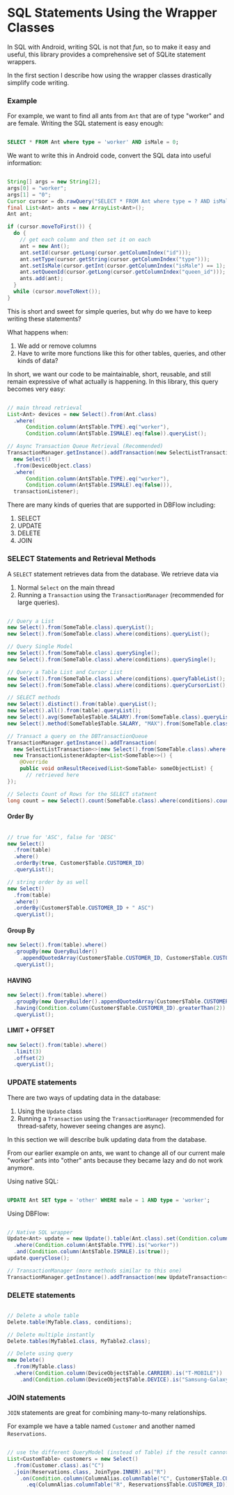 # SQL Statements Using the Wrapper Classes

In SQL with Android, writing SQL is not that _fun_, so to make it easy and useful,  this library provides a comprehensive set of SQLite statement wrappers.

In the first section I describe how using the wrapper classes drastically simplify code writing.

### Example

For example, we want to find all ants from ```Ant``` that are of type "worker" and are female. Writing the SQL statement is easy enough:

```sql

SELECT * FROM Ant where type = 'worker' AND isMale = 0;

```

We want to write this in Android code, convert the SQL data into useful information:

```java

String[] args = new String[2];
args[0] = "worker";
args[1] = "0";
Cursor cursor = db.rawQuery("SELECT * FROM Ant where type = ? AND isMale = ?", args);
final List<Ant> ants = new ArrayList<Ant>();
Ant ant;

if (cursor.moveToFirst()) {
  do {
    // get each column and then set it on each
    ant = new Ant();
    ant.setId(cursor.getLong(cursor.getColumnIndex("id")));
    ant.setType(cursor.getString(cursor.getColumnIndex("type")));
    ant.setIsMale(cursor.getInt(cursor.getColumnIndex("isMale") == 1);
    ant.setQueenId(cursor.getLong(cursor.getColumnIndex("queen_id")));
    ants.add(ant);
  }
  while (cursor.moveToNext());
}

```

This is short and sweet for simple queries, but why do we have to keep writing these statements?

What happens when:
  1. We add or remove columns
  2. Have to write more functions like this for other tables, queries, and other kinds of data?

In short, we want our code to be maintainable, short, reusable, and still remain expressive
of what actually is happening. In this library, this query becomes very easy:

```java

// main thread retrieval
List<Ant> devices = new Select().from(Ant.class)
  .where(
      Condition.column(Ant$Table.TYPE).eq("worker"),
      Condition.column(Ant$Table.ISMALE).eq(false)).queryList();

// Async Transaction Queue Retrieval (Recommended)
TransactionManager.getInstance().addTransaction(new SelectListTransaction<>(
  new Select()
  .from(DeviceObject.class)
  .where(
      Condition.column(Ant$Table.TYPE).eq("worker"),
      Condition.column(Ant$Table.ISMALE).eq(false))),
  transactionListener);

```

There are many kinds of queries that are supported in DBFlow including:
  1. SELECT
  2. UPDATE
  3. DELETE
  4. JOIN

### SELECT Statements and Retrieval Methods

A `SELECT` statement retrieves data from the database. We retrieve data via
  1. Normal `Select` on the main thread
  2. Running a `Transaction` using the `TransactionManager` (recommended for large
  queries).

```java

// Query a List
new Select().from(SomeTable.class).queryList();
new Select().from(SomeTable.class).where(conditions).queryList();

// Query Single Model
new Select().from(SomeTable.class).querySingle();
new Select().from(SomeTable.class).where(conditions).querySingle();

// Query a Table List and Cursor List
new Select().from(SomeTable.class).where(conditions).queryTableList();
new Select().from(SomeTable.class).where(conditions).queryCursorList();

// SELECT methods
new Select().distinct().from(table).queryList();
new Select().all().from(table).queryList();
new Select().avg(SomeTable$Table.SALARY).from(SomeTable.class).queryList();
new Select().method(SomeTable$Table.SALARY, "MAX").from(SomeTable.class).queryList();

// Transact a query on the DBTransactionQueue
TransactionManager.getInstance().addTransaction(
  new SelectListTransaction<>(new Select().from(SomeTable.class).where(conditions),
  new TransactionListenerAdapter<List<SomeTable>>() {
    @Override
    public void onResultReceived(List<SomeTable> someObjectList) {
      // retrieved here
});

// Selects Count of Rows for the SELECT statment
long count = new Select().count(SomeTable.class).where(conditions).count();


```

#### Order By

```java

// true for 'ASC', false for 'DESC'
new Select()
  .from(table)
  .where()
  .orderBy(true, Customer$Table.CUSTOMER_ID)
  .queryList();

// string order by as well
new Select()
  .from(table)
  .where()
  .orderBy(Customer$Table.CUSTOMER_ID + " ASC")
  .queryList();


```

#### Group By

```java
new Select().from(table).where()
  .groupBy(new QueryBuilder()
    .appendQuotedArray(Customer$Table.CUSTOMER_ID, Customer$Table.CUSTOMER_NAME))
  .queryList();
```

#### HAVING

```java
new Select().from(table).where()
  .groupBy(new QueryBuilder().appendQuotedArray(Customer$Table.CUSTOMER_ID, Customer$Table.CUSTOMER_NAME))
  .having(Condition.column(Customer$Table.CUSTOMER_ID).greaterThan(2))
  .queryList();
```

#### LIMIT + OFFSET

```java
new Select().from(table).where()
  .limit(3)
  .offset(2)
  .queryList();
```

### UPDATE statements

There are two ways of updating data in the database:
  1. Using the ```Update``` class
  2. Running a `Transaction` using the `TransactionManager` (recommended for thread-safety,
  however seeing changes are async).

In this section we will describe bulk updating data from the database.

From our earlier example on ants, we want to change all of our current male "worker" ants
into "other" ants because they became lazy and do not work anymore.

Using native SQL:

```sql

UPDATE Ant SET type = 'other' WHERE male = 1 AND type = 'worker';

```

Using DBFlow:

```java

// Native SQL wrapper
Update<Ant> update = new Update().table(Ant.class).set(Condition.column(Ant$Table.TYPE).eq("other"))
  .where(Condition.column(Ant$Table.TYPE).is("worker"))
  .and(Condition.column(Ant$Table.ISMALE).is(true));
update.queryClose();

// TransactionManager (more methods similar to this one)
TransactionManager.getInstance().addTransaction(new UpdateTransaction<>(DBTransactionInfo.create(BaseTransaction.PRIORITY_UI), update);

```

### DELETE statements

```java

// Delete a whole table
Delete.table(MyTable.class, conditions);

// Delete multiple instantly
Delete.tables(MyTable1.class, MyTable2.class);

// Delete using query
new Delete()
  .from(MyTable.class)
  .where(Condition.column(DeviceObject$Table.CARRIER).is("T-MOBILE"))
    .and(Condition.column(DeviceObject$Table.DEVICE).is("Samsung-Galaxy-S5")).query();

```

### JOIN statements

```JOIN``` statements are great for combining many-to-many relationships.

For example we have a table named ```Customer``` and another named ```Reservations```.

```java

// use the different QueryModel (instead of Table) if the result cannot be applied to existing Model classes.
List<CustomTable> customers = new Select()
  .from(Customer.class).as("C")
  .join(Reservations.class, JoinType.INNER).as("R")
    .on(Condition.column(ColumnAlias.columnTable("C", Customer$Table.CUSTOMER_ID)
      .eq(ColumnAlias.columnTable("R", Reservations$Table.CUSTOMER_ID)).queryCustomList(CustomTable.class);

```
